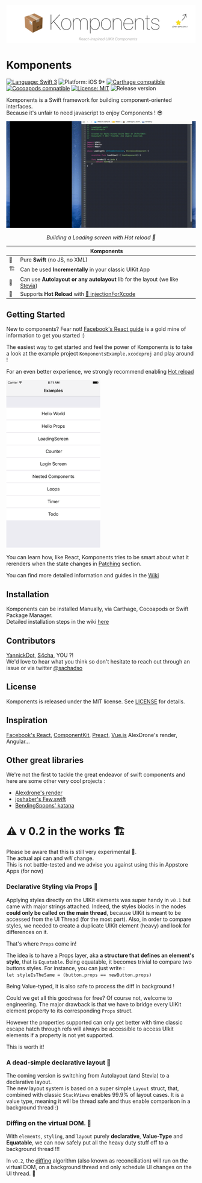 ![Komponents](banner.png)

# Komponents
[![Language: Swift 3](https://img.shields.io/badge/language-swift3-f48041.svg?style=flat)](https://developer.apple.com/swift)
![Platform: iOS 9+](https://img.shields.io/badge/platform-iOS%209%2B-blue.svg?style=flat)
[![Carthage compatible](https://img.shields.io/badge/Carthage-compatible-4BC51D.svg?style=flat)](https://github.com/Carthage/Carthage)
[![Cocoapods compatible](https://img.shields.io/badge/Cocoapods-compatible-4BC51D.svg?style=flat)](https://cocoapods.org)
[![License: MIT](http://img.shields.io/badge/license-MIT-lightgrey.svg?style=flat)](https://github.com/freshOS/then/blob/master/LICENSE)
![Release version](https://img.shields.io/badge/release-0.1-blue.svg)

Komponents is a Swift framework for building component-oriented interfaces.  
Because it's unfair to need javascript to enjoy Components ! 😎

![Demo](demo.gif)
*<p align="center">Building a Loading screen with Hot reload 🎩</p>*

|      | Komponents                                   |
| ---- | ---------------------------------------- |
|  🔶  | Pure **Swift** (no JS, no XML)           |
|  🏗    | Can be used **Incrementally** in your classic UIKit App |
|   📐  |Can use **Autolayout or any autolayout** lib for the layout (we like [Stevia](https://github.com/freshOS/Stevia)) |
| 💉 | Supports **Hot Reload** with [💉 injectionForXcode](http://johnholdsworth.com/injection.html)|

## Getting Started

New to components? Fear not! [Facebook's React guide](https://facebook.github.io/react/) is a gold mine of information to get you started :)


The easiest way to get started and feel the power of Komponents is to take a look at the example project `KomponentsExample.xcodeproj` and play around !

For an even better experience, we strongly recommend enabling [Hot reload](https://github.com/freshOS/Komponents/wiki/Hot-Reload)

<img src="examples.png" alt="Examples" width="250">

You can learn how, like React, Komponents tries to be smart about what it rerenders when the state changes in [Patching](https://github.com/freshOS/Komponents/wiki/Patching) section.

You can find more detailed information and guides in the [Wiki](https://github.com/freshOS/Komponents/wiki)

## Installation
Komponents can be installed Manually, via Carthage, Cocoapods or Swift Package Manager.  
Detailed installation steps in the wiki [here](https://github.com/freshOS/Komponents/wiki/Installation)

## Contributors
[YannickDot](https://github.com/YannickDot),
[S4cha](https://github.com/S4cha), YOU ?!  
We'd love to hear what you think so don't hesitate to reach out through an issue or via twitter
[@sachadso](https://twitter.com/sachadso)

## License
Komponents is released under the MIT license. See [LICENSE](https://github.com/freshOS/Komponents/blob/master/LICENSE)  for details.

## Inspiration
[Facebook's React](https://facebook.github.io/react/), [ComponentKit](https://github.com/facebook/componentkit),
[Preact](https://github.com/developit/preact), [Vue.js](https://vuejs.org) AlexDrone's render, Angular...

## Other great libraries
We're not the first to tackle the great endeavor of swift components and here are some other very cool projects :
 - [Alexdrone's render](https://github.com/alexdrone/Render)
 - [joshaber's Few.swift](https://github.com/joshaber/Few.swift/tree/master/FewDemo)
 - [BendingSpoons' katana](https://github.com/BendingSpoons/katana-swift)

# ⚠️  v 0.2 in the works 🏗
Please be aware that this is still very experimental 🔬.  
The actual api can and *will* change.  
This is not battle-tested and we advise you against using this in Appstore Apps (for now)


### Declarative Styling via Props 🎨

Applying styles directly on the UIKit elements was super handy in `v0.1` but came with major strings attached. Indeed, the styles blocks in the nodes **could only be called on the main thread**, because UIKit is meant to be accessed from the UI Thread (for the most part).
Also, in order to compare styles, we needed to create a duplicate UIKit element (heavy) and look for differences on it.

That's where `Props` come in!

The idea is to have a Props layer, aka **a structure that defines an element's style**, that is `Equatable`.
Being equatable, it becomes trivial to compare two buttons styles.
For instance, you can just write :  
 `let styleIsTheSame = (button.props == newButton.props)`

 Being Value-typed, it is also safe to process the diff in background !

Could we get all this goodness for free? Of course not, welcome to engineering.
The major drawback is that we have to bridge every UIKit element property to its corresponding `Props` struct.

However the properties supported can only get better with time classic escape hatch through refs will always be accessible to access UIkit elements if a property is not yet supported.

This is worth it!

### A dead-simple declarative layout 📐
The coming version is switching from Autolayout (and Stevia) to a declarative layout.  
The new layout system is based on a super simple `Layout` struct, that, combined with classic `StackViews` enables 99.9% of layout cases.
It is a value type, meaning it will be thread safe and thus enable comparison in a background thread :)

### Diffing on the virtual DOM. 🚀

With `elements`, `styling`, and `layout` purely **declarative**, **Value-Type** and **Equatable**, we can now safely put all the heavy duty stuff off to a background thread !!!

In `v0.2`, the [diffing](https://facebook.github.io/react/docs/reconciliation.html) algorithm  (also known as reconciliation) will run on the virtual DOM, on a background thread and only schedule  UI changes on the UI thread. 🎉
